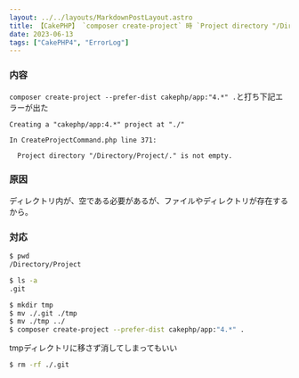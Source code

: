```yaml
---
layout: ../../layouts/MarkdownPostLayout.astro
title: 【CakePHP】 `composer create-project` 時 `Project directory "/Directory/Project" is not empty.`と出る
date: 2023-06-13
tags: ["CakePHP4", "ErrorLog"]
---
```


### 内容
`composer create-project --prefer-dist cakephp/app:"4.*" .`と打ち下記エラーが出た

```
Creating a "cakephp/app:4.*" project at "./"

In CreateProjectCommand.php line 371:
                                                                          
  Project directory "/Directory/Project/." is not empty.
```

### 原因
ディレクトリ内が、空である必要があるが、ファイルやディレクトリが存在するから。

### 対応
```sh
$ pwd
/Directory/Project

$ ls -a
.git

$ mkdir tmp
$ mv ./.git ./tmp
$ mv ./tmp ../
$ composer create-project --prefer-dist cakephp/app:"4.*" .
```

tmpディレクトリに移さず消してしまってもいい
```sh
$ rm -rf ./.git
```

